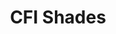 ---
title: CFI Shades
welcomeText: Welcome to Custom Fabricating Industries
aboutText: >
    Lorem ipsum dolor sit amet, consectetur adipiscing elit. In mattis malesuada risus sit amet varius. In vel odio in nunc pretium molestie eu eu dolor. Proin consequat sagittis urna, ornare euismod metus feugiat sit amet. Nunc ullamcorper nulla ut lacus tristique, ut pretium ante aliquam. Sed scelerisque tempus lorem, convallis malesuada turpis commodo a. Nullam non dolor iaculis, posuere sapien sit amet, lobortis nisi. Aenean bibendum sapien nisl. Morbi dui lorem, mattis vel elementum in, sagittis non diam. 

    Cras condimentum pharetra ullamcorper. Integer dapibus elit et nunc tincidunt, non euismod purus hendrerit. Cras egestas efficitur efficitur. In rutrum mi enim, egestas fermentum sapien volutpat eu. In leo neque, iaculis in pretium eget, tristique in turpis.

---